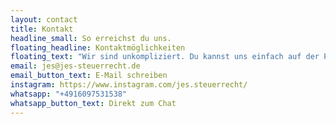 ```yaml
---
layout: contact
title: Kontakt
headline_small: So erreichst du uns.
floating_headline: Kontaktmöglichkeiten
floating_text: "Wir sind unkompliziert. Du kannst uns einfach auf der Plattform deiner Wahl anschreiben, völlig egal, ob du Fragen zu unseren Dienstleistungen hast oder direkt einen Termin buchen möchtest. Du erhältst so früh wie möglich eine Antwort von uns (spätestens nach 24h)."
email: jes@jes-steuerrecht.de
email_button_text: E-Mail schreiben
instagram: https://www.instagram.com/jes.steuerrecht/
whatsapp: "+4916097531538"
whatsapp_button_text: Direkt zum Chat
---
```

